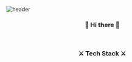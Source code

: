 
![header](https://capsule-render.vercel.app/api?type=Waving&color=auto&height=300&section=header&text=7UN4%&fontSize=100)<br>
<h3 align="center">👋 Hi there 👋</h3><br>
<h3 align="center">⚔ Tech Stack ⚔</h3>
